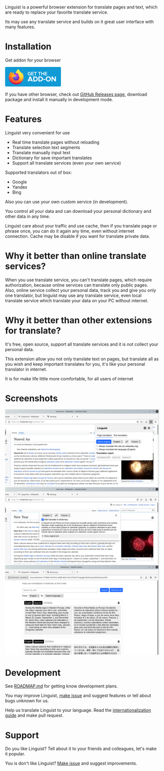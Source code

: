 Linguist is a powerful browser extension for translate pages and text, which are ready to replace your favorite translate service.

Its may use any translate service and builds on it great user interface with many features.

# Installation

Get addon for your browser

[![](./assets/firefox.png)](https://addons.mozilla.org/addon/linguist-translator/)

<!-- [![](./assets/chrome.png)](#) -->
<!-- [![](./assets/edge.png)](#) -->

If you have other browser, check out [GitHub Releases page](https://github.com/vitonsky/linguist/releases), download package and install it manually in development mode.

# Features

Linguist very convenient for use

- Real time translate pages without reloading
- Translate selection text segments
- Translate manually input text
- Dictionary for save important translates
- Support all translate services (even your own service)

Supported translators out of box:

- Google
- Yandex
- Bing

Also you can use your own custom service (in development).

You control all your data and can download your personal dictionary and other data in any time.

Linguist care about your traffic and use cache, then if you translate page or phrase once, you can do it again any time, even without internet connection. Cache may be disable if you want for translate private data.

# Why it better than online translate services?

When you use translate service, you can't translate pages, which require authorization, because online services can translate only public pages. Also, online service collect your personal data, track you and give you only one translator, but linguist may use any translate service, even local translate service which translate your data on your PC without internet.

# Why it better than other extensions for translate?

It's free, open source, support all translate services and it is not collect your personal data.

This extension allow you not only translate text on pages, but translate all as you wish and keep important translates for you, it's like your personal translator in internet.

It is for make life little more comfortable, for all users of internet

# Screenshots

![](./assets/screen1.png)
![](./assets/screen2.png)
![](./assets/screen3.png)

# Development

See [ROADMAP.md](./ROADMAP.md) for getting know development plans.

You may improve Linguist, [make issue](https://github.com/translate-tools/linguist/issues/new) and suggest features or tell about bugs unknown for us.

Help us translate Linguist to your language. Read the [internationalization guide](https://developer.mozilla.org/en-US/docs/Mozilla/Add-ons/WebExtensions/Internationalization) and make pull request.

# Support

Do you like Linguist? Tell about it to your friends and colleagues, let's make it popular.

You is don't like Linguist? [Make issue](https://github.com/translate-tools/linguist/issues/new) and suggest improvements.
